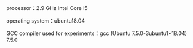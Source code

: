 processor：2.9 GHz Intel Core i5

operating system：ubuntu18.04

GCC compiler used for experiments：gcc (Ubuntu 7.5.0-3ubuntu1~18.04) 7.5.0